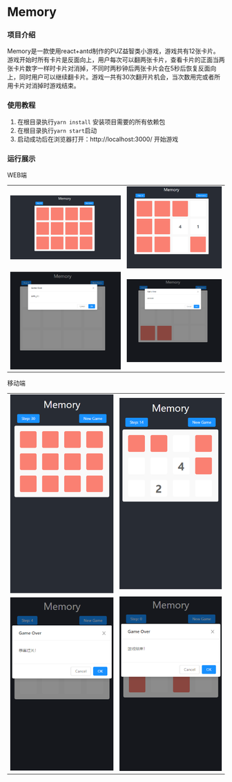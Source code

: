 # Memory

### 项目介绍
Memory是一款使用react+antd制作的PUZ益智类小游戏，游戏共有12张卡片。游戏开始时所有卡片是反面向上，用户每次可以翻两张卡片，查看卡片的正面当两张卡片数字一样时卡片对消掉，不同时两秒钟后两张卡片会在5秒后恢复反面向上，同时用户可以继续翻卡片。游戏一共有30次翻开片机会，当次数用完或者所用卡片对消掉时游戏结束。

### 使用教程
1. 在根目录执行`yarn install` 安装项目需要的所有依赖包
2. 在根目录执行`yarn start`启动
3. 启动成功后在浏览器打开：http://localhost:3000/ 开始游戏

### 运行展示
WEB端
<table>
    <tr>
        <td><img src="images/1.png"/></td>
        <td><img src="images/2.png"/></td>
    </tr>
     <tr>
        <td><img src="images/3.png"/></td>
        <td><img src="images/4.png"/></td>
    </tr>
</table>
移动端
<table>
    <tr>
        <td><img src="images/5.png"/></td>
        <td><img src="images/6.png"/></td>
    </tr>
     <tr>
        <td><img src="images/7.png"/></td>
        <td><img src="images/8.png"/></td>
    </tr>
</table>